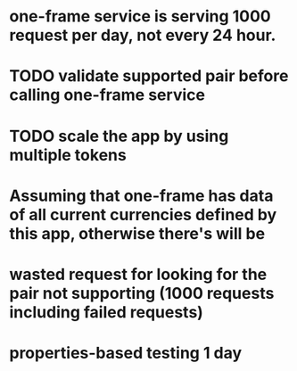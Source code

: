 # one-frame service is serving 1000 request per day, not every 24 hour.
# TODO validate supported pair before calling one-frame service
# TODO scale the app by using multiple tokens
# Assuming that one-frame has data of all current currencies defined by this app, otherwise there's will be
# wasted request for looking for the pair not supporting (1000 requests including failed requests)

# properties-based testing 1 day